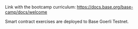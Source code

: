 ﻿Link with the bootcamp curriculum: https://docs.base.org/base-camp/docs/welcome  

Smart contract exercises are deployed to Base Goerli Testnet.





